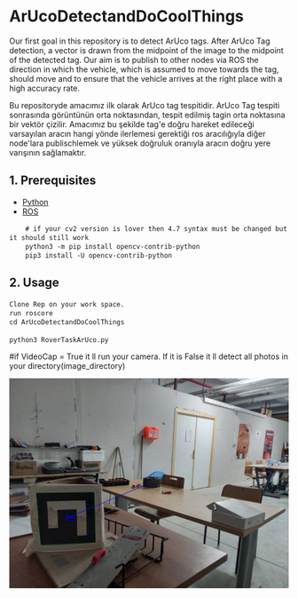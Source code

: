 # ArUcoDetectandDoCoolThings
Our first goal in this repository is to detect ArUco tags. After ArUco Tag detection, a vector is drawn from the midpoint of the image to the midpoint of the detected tag. Our aim is to publish to other nodes via ROS the direction in which the vehicle, which is assumed to move towards the tag, should move and to ensure that the vehicle arrives at the right place with a high accuracy rate.

Bu repositoryde amacımız ilk olarak ArUco tag tespitidir. ArUco Tag tespiti sonrasında görüntünün orta noktasından, tespit edilmiş tagin orta noktasına bir vektör çizilir. Amacımız bu şekilde tag'e doğru hareket edileceği varsayılan aracın hangi yönde ilerlemesi gerektiği ros aracılığıyla diğer node'lara publischlemek ve yüksek doğruluk oranıyla aracın doğru yere varışının sağlamaktır.

## 1. Prerequisites
- [Python](https://www.python.org/downloads/)
- [ROS](http://wiki.ros.org/ROS/Installation)

```
    # if your cv2 version is lover then 4.7 syntax must be changed but it should still work 
    python3 -m pip install opencv-contrib-python
    pip3 install -U opencv-contrib-python

```
## 2. Usage
    Clone Rep on your work space.
    run roscore 
    cd ArUcoDetectandDoCoolThings

    python3 RoverTaskArUco.py
#if VideoCap = True it ll run your camera. If it is False it ll detect all photos in your directory(image_directory)

![](./processed_ArUco4.jpeg)
